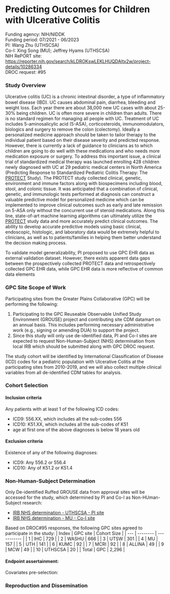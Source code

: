 # Predicting Outcomes for Children with Ulcerative Colitis

Funding agency: NIH/NIDDK <br/>
Funding period: 07/2021 - 06/2023 <br/>
PI: Wang Zhu (UTHSCSA) <br/>
Co-I: Xing Song (MU); Jeffrey Hyams (UTHSCSA) <br/>
NIH RePORT site: https://reporter.nih.gov/search/kLDROKswLEKLHUQDAltx2w/project-details/10286334  <br/>
DROC request: #95 <br/>

### Study Overview
Ulcerative colitis (UC) is a chronic intestinal disorder, a type of inﬂammatory bowel disease (IBD). UC causes abdominal pain, diarrhea, bleeding and weight loss. Each year there are about 38,000 new UC cases with about 25-30% being children. UC is often more severe in children than adults. There is no standard regimen for managing all people with UC. Treatment of UC includes 5-aminosalicylic acid (5-ASA), corticosteroids, immunomodulators, biologics and surgery to remove the colon (colectomy). Ideally a personalized medicine approach should be taken to tailor therapy to the individual patient based on their disease severity and predicted response. However, there is currently a lack of guidance to clinicians as to which children are going to do well with these medications and who needs more medication exposure or surgery. To address this important issue, a clinical trial of standardized medical therapy was launched enrolling 428 children newly diagnosed with UC at 29 pediatric medical centers in North America (Predicting Response to Standardized Pediatric Colitis Therapy: The [PROTECT](https://pubmed.ncbi.nlm.nih.gov/28939374/) Study). The PROTECT study collected clinical, genetic, environment and immune factors along with biospecimens including blood, stool, and colonic tissue. It was anticipated that a combination of clinical, genetic, and immunologic tests performed at diagnosis can construct a valuable predictive model for personalized medicine which can be implemented to improve clinical outcomes such as early and late remission on 5-ASA only without the concurrent use of steroid medications. Along this line, state-of-art machine learning algorithms can ultimately utilize the [PROTECT](https://pubmed.ncbi.nlm.nih.gov/28939374/) study data and more accurately predict clinical outcomes. The ability to develop accurate predictive models using basic clinical, endoscopic, histologic, and laboratory data would be extremely helpful to clinicians, as well as to patients/families in helping them better understand the decision making process. 

To validate model generalizability, PI proposed to use GPC EHR data as external validation dataset. However, there exists apparent data gaps between the prospectively collected PROTECT data and retrospectively collected GPC EHR data, while GPC EHR data is more reflective of common data elements 

### GPC Site Scope of Work
Participating sites from the Greater Plains Collaborative (GPC) will be performing the following: 

1.	Participating to the GPC Reuseable Observable Unified Study Environment (GROUSE) project and contributing site CDM datamart on an annual basis. This includes performing necessary administrative work (e.g., signing or amending DUA) to support the project. 
2.	Since this study will only use de-identified data, PI and Co-I sites are expected to request Non-Human-Subject (NHS) determination from local IRB which should be submitted along with GPC DROC request. 

The study cohort will be identified by International Classification of Disease (ICD) codes for a pediatric population with Ulcerative Colitis at the participating sites from 2010-2019, and we will also collect multiple clinical variables from all de-identified CDM tables for analysis. 

### Cohort Selection
#### Inclusion criteria
Any patients with at least 1 of the following ICD codes:
-	ICD9: 556.XX, which includes all the sub-codes 556
-	ICD10: K51.XX, which includes all the sub-codes of K51
-	age at first one of the above diagnoses is below 18 years old

#### Exclusion criteria
Existence of any of the following diagnoses: 
-	ICD9: Any 556.2 or 556.4
-   ICD10: Any of K51.2 or K51.4

### Non-Human-Subject Determination
Only De-identified Ruffed GROUSE data from approval sites will be accessed for the study, which determined by PI and Co-I as Non-HUman-Subject research: 
- [IRB NHS determination - UTHSCSA - PI site](doc/IRB_UTHSCSA_NHS_apporval.pdf)
- [IRB NHS determination - MU - Co-I site](doc/IRB_MU_NHS_apporval.pdf) 

Based on DROC#95 responses, the following GPC sites agreed to participate in the study: 
| Index | GPC site | Cohort Size |
| --- | -------- | ----------- |
| 1 | IHC | 729 |
| 2 | WASHU | 666 |
| 3 | UTSW | 301 |
| 4 | MU | 157 | 
| 5 | UTH | 141 |
| 6 | KUMC | 92 |
| 7 | MCRI | 92 |
| 8 | ALLINA | 49 | 
| 9 | MCW | 49 |
| 10 | UTHSCSA | 20 |
| Total | GPC | 2,296 |  

#### Endpoint assertainment: 
Covariates pre-selection: 


### Reproduction and Dissemination

